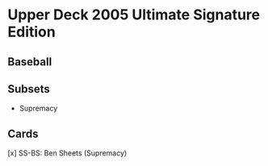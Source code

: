 # Upper Deck 2005 Ultimate Signature Edition
## Baseball

## Subsets

- Supremacy

## Cards

[x] SS-BS: Ben Sheets (Supremacy) <br>